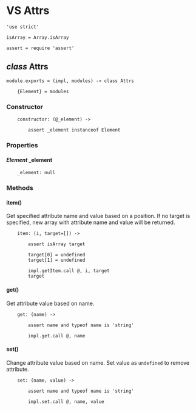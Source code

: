 VS Attrs
========

	'use strict'

	isArray = Array.isArray

	assert = require 'assert'

*class* Attrs
-------------

	module.exports = (impl, modules) -> class Attrs

		{Element} = modules

### Constructor

		constructor: (@_element) ->

			assert _element instanceof Element

### Properties

#### *Element* _element

		_element: null

### Methods

#### item()

Get specified attribute name and value based on a position.
If no target is specified, new array with attribute name and value will be returned.

		item: (i, target=[]) ->

			assert isArray target

			target[0] = undefined
			target[1] = undefined

			impl.getItem.call @, i, target
			target

#### get()

Get attribute value based on name.

		get: (name) ->

			assert name and typeof name is 'string'

			impl.get.call @, name

#### set()

Change attribute value based on name.
Set value as `undefined` to remove attribute.

		set: (name, value) ->

			assert name and typeof name is 'string'

			impl.set.call @, name, value